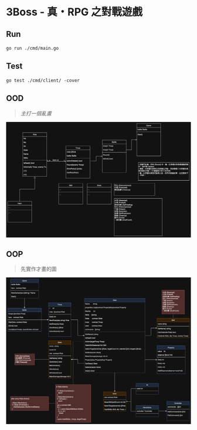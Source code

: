# 3Boss - 真・RPG 之對戰遊戲

## Run
```shell
go run ./cmd/main.go
```

## Test
```shell
go test ./cmd/client/ -cover
```

## OOD
> _主打一個亂畫_

![](docs/3B-OOA.png)

## OOP
> 先實作才畫的圖

![](docs/3B-OOP.png)
